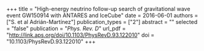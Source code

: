 +++
title = "High-energy neutrino follow-up search of gravitational wave event GW150914 with ANTARES and IceCube"
date = 2016-06-01
authors = ["S. et al Adrián-Martínez"]
publication_types = ["2"]
abstract = ""
selected = "false"
publication = "*Phys. Rev. D*"
url_pdf = "http://link.aps.org/doi/10.1103/PhysRevD.93.122010"
doi = "10.1103/PhysRevD.93.122010"
+++

